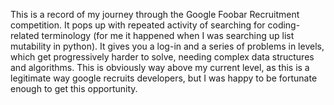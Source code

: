 This is a record of my journey through the Google Foobar Recruitment competition. 
It pops up with repeated activity of searching for coding-related terminology (for me it happened when I was searching up list mutability in python).
It gives you a log-in and a series of problems in levels, which get progressively harder to solve, needing complex data structures and algorithms.
This is obviously way above my current level, as this is a legitimate way google recruits developers, but I was happy to be fortunate enough to get this opportunity.
